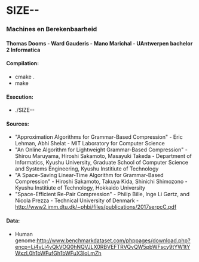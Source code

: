 # SIZE--
### Machines en Berekenbaarheid
#### Thomas Dooms - Ward Gauderis - Mano Marichal - UAntwerpen bachelor 2 Informatica

#### Compilation:
 - cmake .
 - make

#### Execution:
 - ./SIZE--

#### Sources:
 - "Approximation Algorithms for Grammar-Based Compression" - Eric Lehman, Abhi Shelat - MIT Laboratory for Computer Science
 - "An Online Algorithm for Lightweight Grammar-Based Compression" - Shirou Maruyama, Hiroshi Sakamoto, Masayuki Takeda - Department of Informatics, Kyushu University, Graduate School of Computer Science and Systems Engineering, Kyushu Institiute of Technology
 - "A Space-Saving Linear-Time Algorithm for Grammar-Based Compression" - Hiroshi Sakamoto, Takuya Kida, Shinichi Shimozono - Kyushu Institiute of Technology, Hokkaido University
 - "Space-Efficient Re-Pair Compression" - Philip Bille, Inge Li Gørtz, and Nicola Prezza - Technical University of Denmark -  http://www2.imm.dtu.dk/~phbi/files/publications/2017serpcC.pdf  

#### Data:
- Human genome:http://www.benchmarkdataset.com/phppages/download.php?encp=Li4vLi4vQkVOQ0hNQVJLX0RBVEFTRVQvQW5pbWFscy9tYW1tYWxzL0h1bWFufGh1bWFuX3loLmZh
